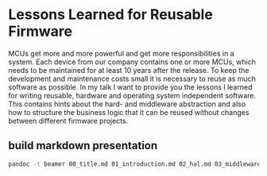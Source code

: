 # Lessons Learned for Reusable Firmware

MCUs get more and more powerful and get more responsibilities in a system. 
Each device from our company contains one or more MCUs, which needs to be 
maintained for at least 10 years after the release. To keep the development 
and maintenance costs small it is necessary to reuse as much software as 
possible. In my talk I want to provide you the lessons I learned for writing 
reusable, hardware and operating system independent software. This contains 
hints about the hard- and middleware abstraction and also how to structure the 
business logic that it can be reused without changes between different firmware 
projects.

## build markdown presentation

```sh
pandoc -t beamer 00_title.md 01_introduction.md 02_hal.md 03_middleware.md 04_business_logic.md 05_end.md -o talk.pdf
```
